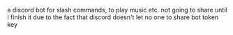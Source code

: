 a discord bot for slash commands, to play music etc.
not going to share until i finish it due to the fact that discord doesn't let no one to share bot token key

